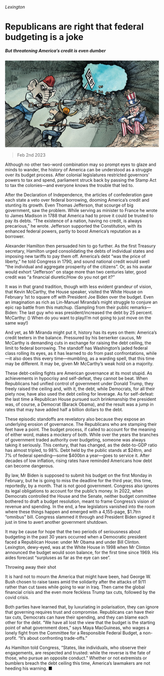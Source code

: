 ###### Lexington

# Republicans are right that federal budgeting is a joke 

##### But threatening America’s credit is even dumber 

![image](images/20230204_USD000.jpg) 

> Feb 2nd 2023 

Although no other two-word combination may so prompt eyes to glaze and minds to wander, the history of America can be understood as a struggle over its budget process. After colonial legislatures restricted governors’ powers to tax and spend, parliament struck back by passing the Stamp Act to tax the colonies—and everyone knows the trouble that led to. 

After the Declaration of Independence, the articles of confederation gave each state a veto over federal borrowing, dooming America’s credit and stunting its growth. Even Thomas Jefferson, that scourge of big government, saw the problem. While serving as minister to France he wrote to James Madison in 1788 that America had to prove it could be trusted to pay its debts. “The existence of a nation, having no credit, is always precarious,” he wrote. Jefferson supported the Constitution, with its enhanced federal powers, partly to boost America’s reputation as a borrower. 

Alexander Hamilton then persuaded him to go further. As the first Treasury secretary, Hamilton urged consolidating the debts of individual states and imposing new tariffs to pay them off. America’s debt “was the price of liberty,” he told Congress in 1790, and sound national credit would swell “the individual and aggregate prosperity of the citizens”. Or, as his avatar would exhort “Jefferson” on stage more than two centuries later, good credit was “a financial diuretic/How do you not get it?”

It was in that grand tradition, though with less evident grandeur of vision, that Kevin McCarthy, the House speaker, visited the White House on February 1st to square off with President Joe Biden over the budget. Even an imagination as rich as Lin-Manuel Miranda’s might struggle to conjure an epic rap battle from this matchup. (Sampling from their public remarks—Biden: The last guy who was president/increased the debt by 25 percent. McCarthy: () When do you want to play/I’m not going to just move on the same way!)

And yet, as Mr Miranda might put it, history has its eyes on them: America’s credit teeters in the balance. Pressured by his berserker caucus, Mr McCarthy is demanding cuts in exchange for raising the debt ceiling, the limit to federal borrowing. The standoff has Washington’s jaded federal class rolling its eyes, as it has learned to do from past confrontations, while—it also does this every time—mumbling, as a warding spell, that this time may be different. It may be, given Mr McCarthy’s weak hold on a majority.

These debt-ceiling fights are American governance at its most stupid. As achievements in hypocrisy and self-defeat, they cannot be beat. When Republicans had unified control of government under Donald Trump, they freely raised the ceiling and, with it, the debt, while Democrats, for all their piety now, have also used the debt ceiling for leverage. As for self-defeat: the last time a Republican House pursued such brinkmanship the president was, of course, a Democrat (Barack Obama), and the result was a jump in rates that may have added half a billion dollars to the debt. 

These episodic standoffs are revelatory also because they expose an underlying erosion of governance. The Republicans who are stamping their feet have a point. The budget process, if called to account for the meaning of either word, makes a mockery of both. While over the years the branches of government traded authority over budgeting, someone was always taking it seriously. This century, that has changed, as the debt-to-GDP ratio has almost tripled, to 98%. Debt held by the public stands at $24trn, and 7% of federal spending—some $400bn a year—goes to service it. After decades of low inflation, rising rates have reminded Americans how debt can become dangerous.

By law, Mr Biden is supposed to submit his budget on the first Monday in February, but he is going to miss the deadline for the third year, this time, reportedly, by a month. That is not good government. Congress also ignores its legal obligations to account for the public’s money. In 2022, when Democrats controlled the House and the Senate, neither budget committee bothered to draft a budget resolution, meant to frame Congress’s vision of revenue and spending. In the end, a few legislators vanished into the room where these things happen and emerged with a 4,155-page, $1.7trn “omnibus” bill. Congress slammed it through and President Biden signed it just in time to avert another government shutdown. 

It may be cause for hope that the two periods of seriousness about budgeting in the past 30 years occurred when a Democratic president faced a Republican House: under Mr Obama and under Bill Clinton. Lexington, dewy-eyed, was at the White House in 1998 when Mr Clinton announced the budget would soon balance, for the first time since 1969. His aides forecast “surpluses as far as the eye can see”.

Throwing away their shot

It is hard not to mourn the America that might have been, had George W. Bush chosen to raise taxes amid the solidarity after the attacks of 9/11 rather than cut taxes while going to war in Iraq. Then came the global financial crisis and the even more feckless Trump tax cuts, followed by the covid crisis.

Both parties have learned that, by luxuriating in polarisation, they can ignore that governing requires trust and compromise. Republicans can have their tax cuts, Democrats can have their spending, and they can blame each other for the debt. “We have all lost the view that the budget is the starting point of what government does,” says Maya MacGuineas, who wages a lonely fight from the Committee for a Responsible Federal Budget, a non-profit. “It’s about confronting trade-offs.”

As Hamilton told Congress, “States, like individuals, who observe their engagements, are respected and trusted: while the reverse is the fate of those, who pursue an opposite conduct.” Whether or not extremists or bumblers breach the debt ceiling this time, America’s lawmakers are not heeding his warning. ■






